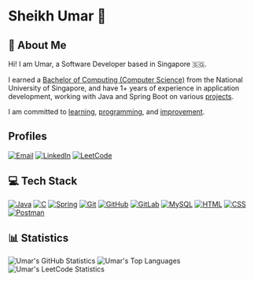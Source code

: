 # Sheikh Umar 👋

## 💫 About Me
Hi!
I am Umar, a Software Developer based in Singapore 🇸🇬.

I earned a [Bachelor of Computing (Computer Science)](https://github.com/shumarb/coursework) from the National University of Singapore,
and have 1+ years of experience in application development,
working with Java and Spring Boot on various [projects](https://github.com/shumarb/projects).

I am committed to [learning](https://github.com/shumarb/learning),
[programming](https://github.com/shumarb/programming),
and [improvement](https://github.com/shumarb/improvement).

## Profiles
[![Email](https://go-skill-icons.vercel.app/api/icons?i=outlook)](mailto:shumarb@outlook.com)
[![LinkedIn](https://go-skill-icons.vercel.app/api/icons?i=linkedin)](https://www.linkedin.com/in/shumarb/)
[![LeetCode](https://go-skill-icons.vercel.app/api/icons?i=leetcode)](https://leetcode.com/u/shumarb/)

## 💻 Tech Stack
[![Java](https://go-skill-icons.vercel.app/api/icons?i=java)](https://go-skill-icons.vercel.app/api/icons?i=java "Java")
[![C](https://go-skill-icons.vercel.app/api/icons?i=c)](https://go-skill-icons.vercel.app/api/icons?i=c "C")
[![Spring](https://go-skill-icons.vercel.app/api/icons?i=spring)](https://go-skill-icons.vercel.app/api/icons?i=spring "Spring")
[![Git](https://go-skill-icons.vercel.app/api/icons?i=git)](https://go-skill-icons.vercel.app/api/icons?i=git "Git")
[![GitHub](https://go-skill-icons.vercel.app/api/icons?i=github)](https://go-skill-icons.vercel.app/api/icons?i=github "GitHub")
[![GitLab](https://go-skill-icons.vercel.app/api/icons?i=gitlab)](https://go-skill-icons.vercel.app/api/icons?i=gitlab "GitLab")
[![MySQL](https://go-skill-icons.vercel.app/api/icons?i=mysql)](https://go-skill-icons.vercel.app/api/icons?i=mysql "MySQL")
[![HTML](https://go-skill-icons.vercel.app/api/icons?i=html)](https://go-skill-icons.vercel.app/api/icons?i=html "HTML")
[![CSS](https://go-skill-icons.vercel.app/api/icons?i=css)](https://go-skill-icons.vercel.app/api/icons?i=css "CSS")
[![Postman](https://go-skill-icons.vercel.app/api/icons?i=postman)](https://go-skill-icons.vercel.app/api/icons?i=postman "Postman")

## 📊 Statistics
![Umar's GitHub Statistics](https://github-readme-stats.vercel.app/api?username=shumarb&theme=github_dark&show_icons=true)
![Umar's Top Languages](https://github-readme-stats.vercel.app/api/top-langs/?username=shumarb&layout=compact&theme=github_dark)
![Umar's LeetCode Statistics](https://leetcard.jacoblin.cool/shumarb?theme=dark)